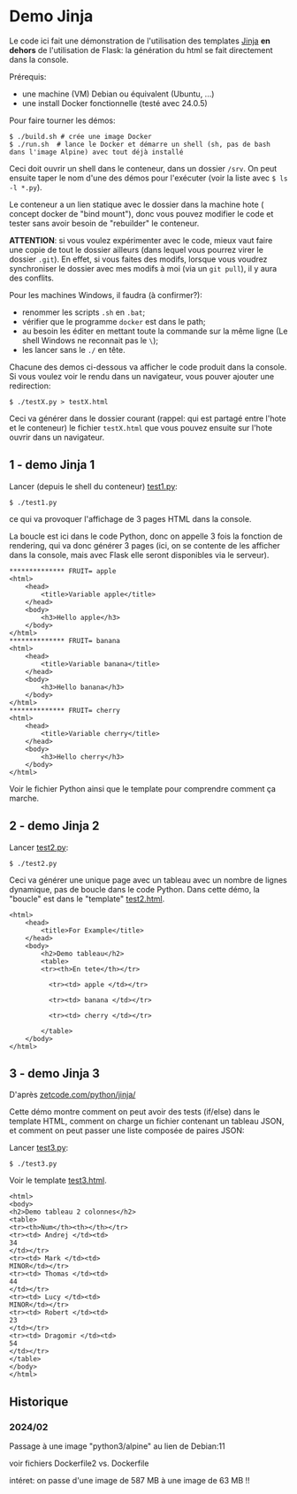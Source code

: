 # Demo Jinja

Le code ici fait une démonstration de l'utilisation des templates [Jinja](https://jinja.palletsprojects.com/) **en dehors** de l'utilisation de Flask:
la génération du html se fait directement dans la console.

Prérequis:
* une machine (VM) Debian ou équivalent (Ubuntu, ...)
* une install Docker fonctionnelle (testé avec 24.0.5)

Pour faire tourner les démos:
```
$ ./build.sh # crée une image Docker
$ ./run.sh  # lance le Docker et démarre un shell (sh, pas de bash dans l'image Alpine) avec tout déjà installé
```

Ceci doit ouvrir un shell dans le conteneur, dans un dossier `/srv`.
On peut ensuite taper le nom d'une des démos pour l'exécuter (voir la liste avec `$ ls -l *.py`).

Le conteneur a un lien statique avec le dossier dans la machine hote ( concept docker de "bind mount"), donc vous pouvez modifier le code et tester sans avoir besoin de "rebuilder" le conteneur.

**ATTENTION**: si vous voulez expérimenter avec le code, mieux vaut faire une copie de tout le dossier ailleurs
(dans lequel vous pourrez virer le dossier `.git`).
En effet, si vous faites des modifs, lorsque vous voudrez synchroniser le dossier avec mes modifs à moi (via un `git pull`),
il y aura des conflits.


Pour les machines Windows, il faudra (à confirmer?):
* renommer les scripts `.sh` en `.bat`;
* vérifier que le programme `docker` est dans le path;
* au besoin les éditer en mettant toute la commande sur la même ligne (Le shell Windows ne reconnait pas le `\`);
* les lancer sans le `./` en tête.

Chacune des demos ci-dessous va afficher le code produit dans la console.
Si vous voulez voir le rendu dans un navigateur, vous pouver ajouter une redirection:
```
$ ./testX.py > testX.html
```
Ceci va générer dans le dossier courant
(rappel: qui est partagé entre l'hote et le conteneur)
le fichier `testX.html` que vous pouvez ensuite sur l'hote ouvrir dans un navigateur.


## 1 - demo Jinja 1

Lancer (depuis le shell du conteneur) [test1.py](demo_jinja/test1.py):
```
$ ./test1.py
```
ce qui va provoquer l'affichage de 3 pages HTML dans la console.

La boucle est ici dans le code Python, donc on appelle 3 fois la fonction de rendering, qui va donc générer 3 pages
(ici, on se contente de les afficher dans la console, mais avec Flask elle seront disponibles via le serveur).
```
************** FRUIT= apple
<html>
    <head>
        <title>Variable apple</title>
    </head>
    <body>
        <h3>Hello apple</h3>
    </body>
</html>
************** FRUIT= banana
<html>
    <head>
        <title>Variable banana</title>
    </head>
    <body>
        <h3>Hello banana</h3>
    </body>
</html>
************** FRUIT= cherry
<html>
    <head>
        <title>Variable cherry</title>
    </head>
    <body>
        <h3>Hello cherry</h3>
    </body>
</html>
```
Voir le fichier Python ainsi que le template pour comprendre comment ça marche.

## 2 - demo Jinja 2

Lancer [test2.py](demo_jinja/test2.py):
```
$ ./test2.py
```

Ceci va générer une unique page avec un tableau avec un nombre de lignes dynamique, pas de boucle dans le code Python.
Dans cette démo, la "boucle" est dans le "template" [test2.html](demo_jinja/templates/test2.html).
```
<html>
    <head>
        <title>For Example</title>
    </head>
    <body>
        <h2>Demo tableau</h2>
        <table>
        <tr><th>En tete</th></tr>
        
          <tr><td> apple </td></tr>  
        
          <tr><td> banana </td></tr>  
        
          <tr><td> cherry </td></tr>  
        
        </table>
    </body>
</html>
```

## 3 - demo Jinja 3

D'après [zetcode.com/python/jinja/](https://zetcode.com/python/jinja/)

Cette démo montre comment on peut avoir des tests (if/else) dans le template HTML,
comment on charge un fichier contenant un tableau JSON, 
et comment on peut passer une liste composée de paires JSON:

Lancer [test3.py](demo_jinja/test3.py):
```
$ ./test3.py
```
Voir le template [test3.html](demo_jinja/templates/test3.html).
```
<html>
<body>
<h2>Demo tableau 2 colonnes</h2>
<table>
<tr><th>Num</th><th></th></tr>
<tr><td> Andrej </td><td>
34
</td></tr>
<tr><td> Mark </td><td>
MINOR</td></tr>
<tr><td> Thomas </td><td>
44
</td></tr>
<tr><td> Lucy </td><td>
MINOR</td></tr>
<tr><td> Robert </td><td>
23
</td></tr>
<tr><td> Dragomir </td><td>
54
</td></tr>
</table>
</body>
</html>
```



## Historique

### 2024/02
Passage à une image "python3/alpine" au lien de Debian:11

voir fichiers Dockerfile2 vs. Dockerfile

intéret: on passe d'une image de 587 MB à une image de 63 MB !!


